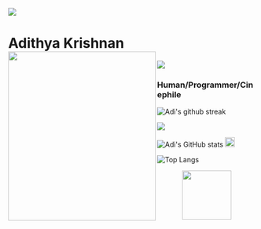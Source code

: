 

<img src="https://user-images.githubusercontent.com/73097560/115834477-dbab4500-a447-11eb-908a-139a6edaec5c.gif"></a>
# Adithya Krishnan <img align="left" src="https://github.com/fal3n-4ngel/fal3n-4ngel/blob/main/1.gif" width="300" height="345" />
<img align="center" src="https://komarev.com/ghpvc/?username=fal3n-4ngel"/> 


### Human/Programmer/Cinephile
![Adi's github streak](https://github-readme-streak-stats.herokuapp.com/?user=fal3n-4ngel&theme=blue-red)


<img src="https://user-images.githubusercontent.com/73097560/115834477-dbab4500-a447-11eb-908a-139a6edaec5c.gif"></a>

![Adi's GitHub stats](https://github-readme-stats.vercel.app/api?username=fal3n-4ngel) 
<img width="20" src="https://www.google.com/url?sa=i&url=https%3A%2F%2Fwww.redbubble.com%2Fi%2Fsticker%2FCoding-Symbol-by-Crampsy%2F31927821.EJUG5&psig=AOvVaw1JpVIAGuosZ293Nv3vgH42&ust=1645696266206000&source=images&cd=vfe&ved=0CAsQjRxqFwoTCKiShL_GlfYCFQAAAAAdAAAAABAD"></p> 
![Top Langs](https://github-readme-stats.vercel.app/api/top-langs/?username=fal3n-4ngel&layout=compact)

<p align="center">
<img width="100" src="https://media1.giphy.com/media/3o7WIx7urV838kHFzW/giphy.gif"></p> 
</p>
